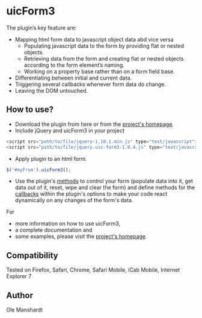 # uicForm3

The plugin’s key feature are:
- Mapping html form data to javascript object data abd vice versa
  - Populating javascript data to the form by providing flat or nested objects.
  - Retrieving data from the form and creating flat or nested objects according to the form element’s naming.
  - Working on a property base rather than on a form field base.
- Differentiating between initial and current data.
- Triggering several callbacks whenever form data do change.
- Leaving the DOM untouched.


## How to use?
- Download the plugin from here or from the [project's homepage](http://uic.megaflop.net).
- Include jQuery and uicForm3 in your project
````javascript
<script src="path/to/file/jquery-1.10.1.min.js" type="text/javascript"></script>
<script src="path/to/file/jquery.uic-form3-1.0.4.js" type="text/javascript"></script>
````

- Apply plugin to an html form.
````javascript
$('#myFrom').uicForm3();
````

- Use the plugin's [methods](http://uic.megaflop.net/documentation) to control your form (populate data into it, get data out of it, reset, wipe and clear the form) and define methods for the [callbacks](http://uic.megaflop.net/documentation) within the plugin's options to make your code react dynamically on any changes of the form's data.

For
- more information on how to use uicForm3,
- a complete documentation and
- some examples,
please visit the [project's homepage](http://uic.megaflop.net).

## Compatibility
Tested on Firefox, Safari, Chrome, Safari Mobile, iCab Mobile, Internet Explorer 7

## Author
Ole Manshardt
